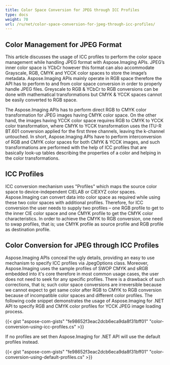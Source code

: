 ```yaml
---
title: Color Space Conversion for JPEG through ICC Profiles
type: docs
weight: 70
url: /ru/net/color-space-conversion-for-jpeg-through-icc-profiles/
---
```


## **Color Management for JPEG Format**
This article discusses the usage of ICC profiles to perform the color space management while handling JPEG format with Aspose.Imaging APIs. JPEG’s inner color space is YCbCr however this format can also accommodate Grayscale, RGB, CMYK and YCCK color spaces to store the image’s metadata. Aspose.Imaging APIs mainly operate in RGB space therefore the API has to perform to and from color space conversion in order to properly handle JPEG files. Greyscale to RGB & YCbCr to RGB conversions can be done with mathematical transformations but CMYK & YCCK spaces cannot be easily converted to RGB space.

The Aspose.Imaging APIs has to perform direct RGB to CMYK color transformation for JPEG images having CMYK color space. On the other hand, the images having YCCK color space requires RGB to CMYK to YCCK color transformation, where CMYK to YCCK transformation uses the ITU-R BT.601 conversion applied for the first three channels, leaving the k-channel untouched. In short, Aspose.Imaging APIs have to perform interconversion of RGB and CMYK color spaces for both CMYK & YCCK images, and such transformations are performed with the help of ICC profiles that are basically look-up tables describing the properties of a color and helping in the color transformations.
## **ICC Profiles**
ICC conversion mechanism uses "Profiles" which maps the source color space to device-independent CIELAB or CIEXYZ color spaces. Aspose.Imaging can convert data into color space as required while using these two color spaces with additional profiles. Therefore, for ICC conversion the user needs to supply two profiles – one RGB profile to get to the inner CIE color space and one CMYK profile to get the CMYK color characteristics. In order to achieve the CMYK to RGB conversion, one need to swap profiles, that is; use CMYK profile as source profile and RGB profile as destination profile.
## **Color Conversion for JPEG through ICC Profiles**
Aspose.Imaging APIs conceal the ugly details, providing an easy to use mechanism to specify ICC profiles via JpegOptions class. Moreover, Aspose.Imaging uses the sample profiles of SWOP CMYK and sRGB embedded into it's core therefore in most common usage cases, the user does not need to seek for any specific profiles. There is a drawback of such corrections, that is; such color space conversions are irreversible because we cannot expect to get same color after RGB to CMYK to RGB conversion because of incompatible color spaces and different color profiles. The following code snippet demonstrates the usage of Aspose.Imaging for .NET API to specify RGB and CMYK color profiles for YCCK JPEG image loading process.

{{< gist "aspose-com-gists" "fe98652f3eac2dcb6eca9da8f31bff01" "color-conversion-using-icc-profiles.cs" >}}

If no profiles are set then Aspose.Imaging for .NET API will use the default profiles instead.

{{< gist "aspose-com-gists" "fe98652f3eac2dcb6eca9da8f31bff01" "color-conversion-using-default-profiles.cs" >}}

